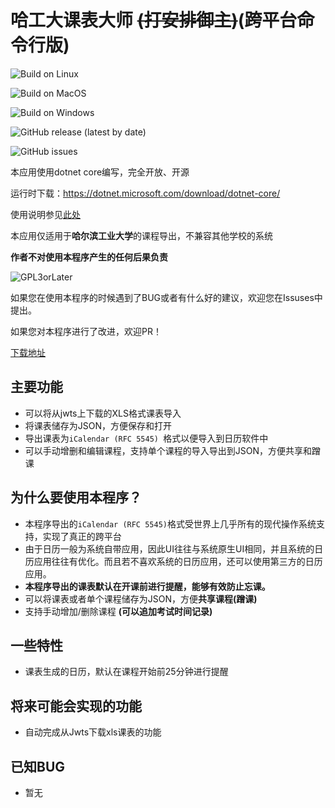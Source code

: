 # 哈工大课表大师  <del>(打安排御主)</del>(跨平台命令行版)

![Build on Linux](https://github.com/HCGStudio/HIT-Schedule-Master-CLI/workflows/Build%20on%20Linux/badge.svg)

![Build on MacOS](https://github.com/HCGStudio/HIT-Schedule-Master-CLI/workflows/Build%20on%20MacOS/badge.svg)

![Build on Windows](https://github.com/HCGStudio/HIT-Schedule-Master-CLI/workflows/Build%20on%20Windows/badge.svg)

![GitHub release (latest by date)](https://img.shields.io/github/v/release/HCGStudio/HIT-Schedule-Master-CLI)

![GitHub issues](https://img.shields.io/github/issues/HCGStudio/HIT-Schedule-Master-CLI)

本应用使用dotnet core编写，完全开放、开源

运行时下载：https://dotnet.microsoft.com/download/dotnet-core/

使用说明参见[此处](https://github.com/HCGStudio/HIT-Schedule-Master-CLI/blob/master/QUICKSTART.md)

本应用仅适用于**哈尔滨工业大学**的课程导出，不兼容其他学校的系统

**作者不对使用本程序产生的任何后果负责**

![GPL3orLater](https://www.gnu.org/graphics/gplv3-or-later.png)

如果您在使用本程序的时候遇到了BUG或者有什么好的建议，欢迎您在Issuses中提出。

如果您对本程序进行了改进，欢迎PR！

[下载地址](https://github.com/HCGStudio/HIT-Schedule-Master-CLI/releases)

## 主要功能

- 可以将从jwts上下载的XLS格式课表导入
- 将课表储存为JSON，方便保存和打开
- 导出课表为`iCalendar (RFC 5545) `格式以便导入到日历软件中
- 可以手动增删和编辑课程，支持单个课程的导入导出到JSON，方便共享和蹭课

## 为什么要使用本程序？

- 本程序导出的` iCalendar (RFC 5545) `格式受世界上几乎所有的现代操作系统支持，实现了真正的跨平台
- 由于日历一般为系统自带应用，因此UI往往与系统原生UI相同，并且系统的日历应用往往有优化。而且若不喜欢系统的日历应用，还可以使用第三方的日历应用。
- **本程序导出的课表默认在开课前进行提醒，能够有效防止忘课。**
- 可以将课表或者单个课程储存为JSON，方便**共享课程(蹭课)**
- 支持手动增加/删除课程 **(可以追加考试时间记录)**

## 一些特性

- 课表生成的日历，默认在课程开始前25分钟进行提醒

## 将来可能会实现的功能

- 自动完成从Jwts下载xls课表的功能

## 已知BUG

- 暂无

